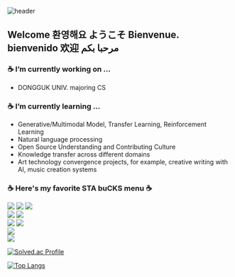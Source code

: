 
![header](https://capsule-render.vercel.app/api?type=blur&color=27ae60)

## Welcome 환영해요 ようこそ Bienvenue. bienvenido 欢迎 مرحبا بكم

### ☕️ I’m currently working on ...
- DONGGUK UNIV. majoring CS

### ☕️ I’m currently learning ...
- Generative/Multimodal Model, Transfer Learning, Reinforcement Learning
- Natural language processing
- Open Source Understanding and Contributing Culture
- Knowledge transfer across different domains
- Art technology convergence projects, for example, creative writing with AI, music creation systems
 
###  ☕️ Here's my favorite STA buCKS menu ☕️ 
<p float="left">
<img src="https://img.shields.io/badge/javascript-F7DF1E?style=for-the-badge&logo=javascript&logoColor=black">
<img src="https://img.shields.io/badge/huggingface-FFD21E?style=for-the-badge&logo=huggingface&logoColor=black">
<img src="https://img.shields.io/badge/buymeacoffee-FFDD00?style=for-the-badge&logo=buymeacoffee&logoColor=black">
<br>
<img src="https://img.shields.io/badge/pytorch-EE4C2C?style=for-the-badge&logo=pytorch&logoColor=white">
<img src="https://img.shields.io/badge/Swift-F05138?style=for-the-badge&logo=Swift&logoColor=white"/>
<br>
<img src="https://img.shields.io/badge/c++-00599C?style=for-the-badge&logo=cplusplus&logoColor=white">
<img src="https://img.shields.io/badge/python-3776AB?style=for-the-badge&logo=python&logoColor=white">
<br>
<img src="https://img.shields.io/badge/nodedotjs-5FA04E?style=for-the-badge&logo=nodedotjs&logoColor=white">
<br>
<img src="https://img.shields.io/badge/coffeescript-2F2625?style=for-the-badge&logo=coffeescript&logoColor=white">
</p>

[![Solved.ac Profile](http://mazassumnida.wtf/api/v2/generate_badge?boj=whitehole36)](https://solved.ac/whitehole36/)

[![Top Langs](https://github-readme-stats.vercel.app/api/top-langs/?username=leewoojye&layout=compact&theme=dark)](https://github.com/anuraghazra/github-readme-stats)


<!--
**leewoojye/leewoojye** is a ✨ _special_ ✨ repository because its `README.md` (this file) appears on your GitHub profile.
[![leewoojye's GitHub stats](https://github-readme-stats.vercel.app/api?username=leewoojye&show_icons=true&theme=dark)](https://github.com/anuraghazra/github-readme-stats)
Here are some ideas to get you started:

- 🔭 I’m currently working on ...
- 🌱 I’m currently learning ...
- 👯 I’m looking to collaborate on ...
- 🤔 I’m looking for help with ...
- 💬 Ask me about ...
- 📫 How to reach me: ...
- 😄 Pronouns: ...
- ⚡ Fun fact: ...
-->
